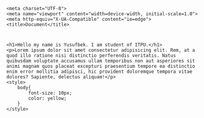 # <!DOCTYPE html>
# <html lang="en">
# <head>
    <meta charset="UTF-8">
    <meta name="viewport" content="width=device-width, initial-scale=1.0">
    <meta http-equiv="X-UA-Compatible" content="ie=edge">
    <title>Document</title>
# </head>
# <body>
    <h1>Hello my name is Yusufbek. I am student of ITPU.</h1>
    <p>Lorem ipsum dolor sit amet consectetur adipisicing elit. Rem, at a quod illo ratione nisi distinctio perferendis veritatis. Natus quibusdam voluptate accusamus ullam temporibus non aut asperiores sit animi magnam quos placeat excepturi praesentium tempore ea distinctio enim error mollitia adipisci, hic provident doloremque tempora vitae dolores? Sapiente, delectus aliquam!</p>
    <style>
        body{
            font-size: 10px;
            color: yellow;
        }
    </style>
# </body>
# </html>
